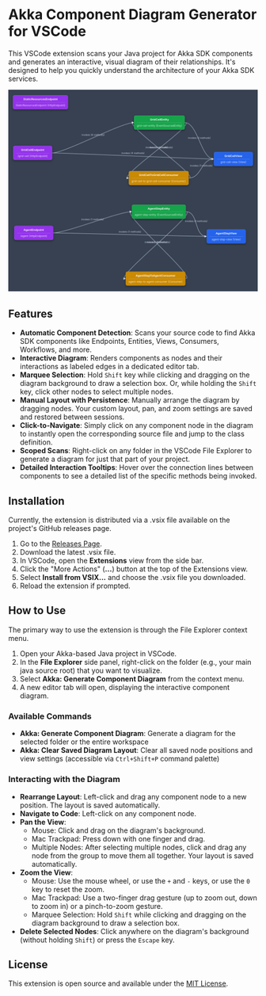# **Akka Component Diagram Generator for VSCode**

This VSCode extension scans your Java project for Akka SDK components and generates an interactive, visual diagram of their relationships. It's designed to help you quickly understand the architecture of your Akka SDK services.

![diagram](example-component-diagram.png)

## **Features**

* **Automatic Component Detection**: Scans your source code to find Akka SDK components like Endpoints, Entities, Views, Consumers, Workflows, and more.
* **Interactive Diagram**: Renders components as nodes and their interactions as labeled edges in a dedicated editor tab.
* **Marquee Selection**: Hold `Shift` key while clicking and dragging on the diagram background to draw a selection box. Or, while holding the `Shift` key, click other nodes to select multiple nodes.
* **Manual Layout with Persistence**: Manually arrange the diagram by dragging nodes. Your custom layout, pan, and zoom settings are saved and restored between sessions.
* **Click-to-Navigate**: Simply click on any component node in the diagram to instantly open the corresponding source file and jump to the class definition.
* **Scoped Scans**: Right-click on any folder in the VSCode File Explorer to generate a diagram for just that part of your project.
* **Detailed Interaction Tooltips**: Hover over the connection lines between components to see a detailed list of the specific methods being invoked.

## **Installation**

Currently, the extension is distributed via a .vsix file available on the project's GitHub releases page.

1. Go to the [Releases Page](https://github.com/mckeeh3/akka-component-diagram-vscode-extension/releases).
2. Download the latest .vsix file.
3. In VSCode, open the **Extensions** view from the side bar.
4. Click the "More Actions" (**...**) button at the top of the Extensions view.
5. Select **Install from VSIX...** and choose the .vsix file you downloaded.
6. Reload the extension if prompted.

## **How to Use**

The primary way to use the extension is through the File Explorer context menu.

1. Open your Akka-based Java project in VSCode.
2. In the **File Explorer** side panel, right-click on the folder (e.g., your main java source root) that you want to visualize.
3. Select **Akka: Generate Component Diagram** from the context menu.
4. A new editor tab will open, displaying the interactive component diagram.

### **Available Commands**

* **Akka: Generate Component Diagram**: Generate a diagram for the selected folder or the entire workspace
* **Akka: Clear Saved Diagram Layout**: Clear all saved node positions and view settings (accessible via `Ctrl+Shift+P` command palette)

### **Interacting with the Diagram**

* **Rearrange Layout**: Left-click and drag any component node to a new position. The layout is saved automatically.
* **Navigate to Code**: Left-click on any component node.
* **Pan the View**:
  * Mouse: Click and drag on the diagram's background.
  * Mac Trackpad: Press down with one finger and drag.
  * Multiple Nodes: After selecting multiple nodes, click and drag any node from the group to move them all together. Your layout is saved automatically.
* **Zoom the View**:
  * Mouse: Use the mouse wheel, or use the `+` and `-` keys, or use the `0` key to reset the zoom.
  * Mac Trackpad: Use a two-finger drag gesture (up to zoom out, down to zoom in) or a pinch-to-zoom gesture.
  * Marquee Selection: Hold `Shift` while clicking and dragging on the diagram background to draw a selection box.
* **Delete Selected Nodes**: Click anywhere on the diagram's background (without holding `Shift`) or press the `Escape` key.

## **License**

This extension is open source and available under the [MIT License](http://docs.google.com/LICENSE.md).
